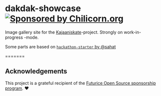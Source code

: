 dakdak-showcase [![Sponsored by Chilicorn.org](https://img.shields.io/badge/sponsored%20by-chilicorn.org-brightgreen.svg)](http://chilicorn.org)
==============================

Image gallery site for the [Kajaaniskate](http://kajaaniskate.net)-project. Strongly on work-in-progress -mode.

Some parts are based on [`hackathon-starter` by @sahat](https://github.com/sahat/hackathon-starter)



=======

## Acknowledgements
This project is a grateful recipient of the [Futurice Open Source sponsorship program](http://futurice.com/blog/sponsoring-free-time-open-source-activities). ♥
